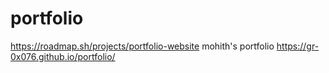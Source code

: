 # portfolio
https://roadmap.sh/projects/portfolio-website
mohith's portfolio
https://gr-0x076.github.io/portfolio/
